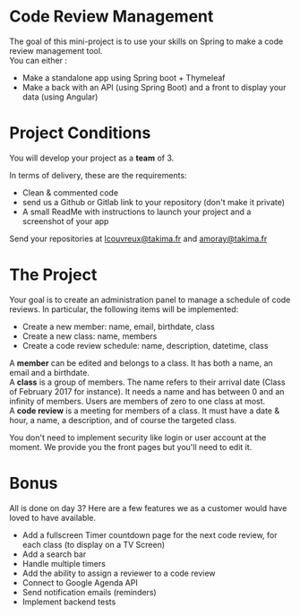 Code Review Management
===================
The goal of this mini-project is to use your skills on Spring to make a code review management tool.  
You can either : 
 * Make a standalone app using Spring boot + Thymeleaf
 * Make a back with an API (using Spring Boot) and a front to display your data (using Angular)

# Project Conditions
You will develop your project as a **team** of 3.  

In terms of delivery, these are the requirements:
   * Clean & commented code
   * send us a Github or Gitlab link to your repository (don't make it private) 
   * A small ReadMe with instructions to launch your project and a screenshot of your app

Send your repositories at lcouvreux@takima.fr and amoray@takima.fr

# The Project      
Your goal is to create an administration panel to manage a schedule of code reviews.
In particular, the following items will be implemented:
  * Create a new member: name, email, birthdate, class
  * Create a new class: name, members
  * Create a code review schedule: name, description, datetime, class

A **member** can be edited and belongs to a class. It has both a name, an email and a birthdate.  
A **class** is a group of members. The name refers to their arrival date (Class of February 2017 for instance). It needs a name and has between 0 and an infinity of members. Users are members of zero to one class at most.  
A **code review** is a meeting for members of a class. It must have a date & hour, a name, a description, and of course the targeted class.

You don't need to implement security like login or user account at the moment.
We provide you the front pages but you'll need to edit it.

# Bonus
All is done on day 3?
Here are a few features we as a customer would have loved to have available.
 * Add a fullscreen Timer countdown page for the next code review, for each class (to display on a TV Screen)
 * Add a search bar
 * Handle multiple timers
 * Add the ability to assign a reviewer to a code review
 * Connect to Google Agenda API
 * Send notification emails (reminders)
 * Implement backend tests

